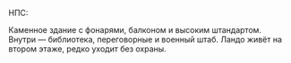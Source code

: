 НПС: 

Каменное здание с фонарями, балконом и высоким штандартом. Внутри — библиотека, переговорные и военный штаб. Ландо живёт на втором этаже, редко уходит без охраны.

